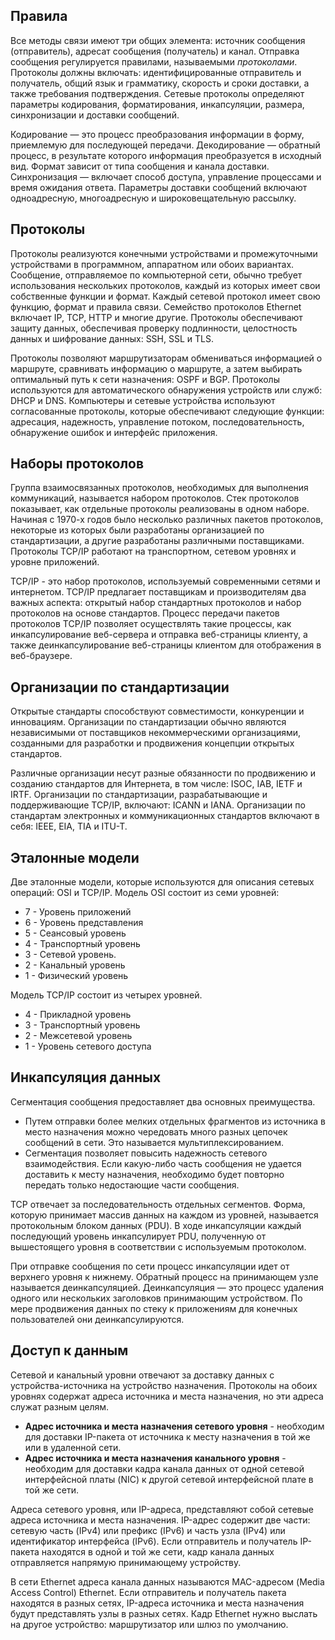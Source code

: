 <!-- verified: agorbachev 03.05.2022 -->

<!-- 3.8.1 -->
## Правила

Все методы связи имеют три общих элемента: источник сообщения (отправитель), адресат сообщения (получатель) и канал. Отправка сообщения регулируется правилами, называемыми _протоколами_. Протоколы должны включать: идентифицированные отправитель и получатель, общий язык и грамматику, скорость и сроки доставки, а также требования подтверждения. Сетевые протоколы определяют параметры кодирования, форматирования, инкапсуляции, размера, синхронизации и доставки сообщений. 

Кодирование — это процесс преобразования информации в форму, приемлемую для последующей передачи. Декодирование — обратный процесс, в результате которого информация преобразуется в исходный вид. Формат зависит от типа сообщения и канала доставки. Синхронизация ― включает способ доступа, управление процессами и время ожидания ответа. Параметры доставки сообщений включают одноадресную, многоадресную и широковещательную рассылку.

## Протоколы

Протоколы реализуются конечными устройствами и промежуточными устройствами в программном, аппаратном или обоих вариантах. Сообщение, отправляемое по компьютерной сети, обычно требует использования нескольких протоколов, каждый из которых имеет свои собственные функции и формат. Каждый сетевой протокол имеет свою функцию, формат и правила связи. Семейство протоколов Ethernet включает IP, TCP, HTTP и многие другие. Протоколы обеспечивают защиту данных, обеспечивая проверку подлинности, целостность данных и шифрование данных: SSH, SSL и TLS. 

Протоколы позволяют маршрутизаторам обмениваться информацией о маршруте, сравнивать информацию о маршруте, а затем выбирать оптимальный путь к сети назначения: OSPF и BGP. Протоколы используются для автоматического обнаружения устройств или служб: DHCP и DNS. Компьютеры и сетевые устройства используют согласованные протоколы, которые обеспечивают следующие функции: адресация, надежность, управление потоком, последовательность, обнаружение ошибок и интерфейс приложения.

## Наборы протоколов

Группа взаимосвязанных протоколов, необходимых для выполнения коммуникаций, называется набором протоколов. Стек протоколов показывает, как отдельные протоколы реализованы в одном наборе. Начиная с 1970-х годов было несколько различных пакетов протоколов, некоторые из которых были разработаны организацией по стандартизации, а другие разработаны различными поставщиками. Протоколы TCP/IP работают на транспортном, сетевом уровнях и уровне приложений. 

TCP/IP - это набор протоколов, используемый современными сетями и интернетом. TCP/IP предлагает поставщикам и производителям два важных аспекта: открытый набор стандартных протоколов и набор протоколов на основе стандартов. Процесс передачи пакетов протоколов TCP/IP позволяет осуществлять такие процессы, как инкапсулирование веб-сервера и отправка веб-страницы клиенту, а также деинкапсулирование веб-страницы клиентом для отображения в веб-браузере.

## Организации по стандартизации

Открытые стандарты способствуют совместимости, конкуренции и инновациям. Организации по стандартизации обычно являются независимыми от поставщиков некоммерческими организациями, созданными для разработки и продвижения концепции открытых стандартов. 

Различные организации несут разные обязанности по продвижению и созданию стандартов для Интернета, в том числе: ISOC, IAB, IETF и IRTF. Организации по стандартизации, разрабатывающие и поддерживающие TCP/IP, включают: ICANN и IANA. Организации по стандартам электронных и коммуникационных стандартов включают в себя: IEEE, EIA, TIA и ITU-T.

## Эталонные модели

Две эталонные модели, которые используются для описания сетевых операций: OSI и TCP/IP. Модель OSI состоит из семи уровней:

* 7 - Уровень приложений
* 6 - Уровень представления
* 5 - Сеансовый уровень
* 4 - Транспортный уровень
* 3 - Сетевой уровень.
* 2 - Канальный уровень
* 1 - Физический уровень

Модель TCP/IP состоит из четырех уровней.

* 4 - Прикладной уровень
* 3 - Транспортный уровень
* 2 - Межсетевой уровень
* 1 - Уровень сетевого доступа

## Инкапсуляция данных

Сегментация сообщения предоставляет два основных преимущества.

* Путем отправки более мелких отдельных фрагментов из источника в место назначения можно чередовать много разных цепочек сообщений в сети. Это называется мультиплексированием.
* Сегментация позволяет повысить надежность сетевого взаимодействия. Если какую-либо часть сообщения не удается доставить к месту назначения, необходимо будет повторно передать только недостающие части сообщения.

TCP отвечает за последовательность отдельных сегментов. Форма, которую принимает массив данных на каждом из уровней, называется протокольным блоком данных (PDU). В ходе инкапсуляции каждый последующий уровень инкапсулирует PDU, полученную от вышестоящего уровня в соответствии с используемым протоколом. 

При отправке сообщения по сети процесс инкапсуляции идет от верхнего уровня к нижнему. Обратный процесс на принимающем узле называется деинкапсуляцией. Деинкапсуляция — это процесс удаления одного или нескольких заголовков принимающим устройством. По мере продвижения данных по стеку к приложениям для конечных пользователей они деинкапсулируются.

## Доступ к данным

Сетевой и канальный уровни отвечают за доставку данных с устройства-источника на устройство назначения. Протоколы на обоих уровнях содержат адреса источника и места назначения, но эти адреса служат разным целям.

* **Адрес источника и места назначения сетевого уровня** - необходим для доставки IP-пакета от источника к месту назначения в той же или в удаленной сети.
* **Адрес источника и места назначения канального уровня** - необходим для доставки кадра канала данных от одной сетевой интерфейсной платы (NIC) к другой сетевой интерфейсной плате в той же сети.

Адреса сетевого уровня, или IP-адреса, представляют собой сетевые адреса источника и места назначения. IP-адрес содержит две части: сетевую часть (IPv4) или префикс (IPv6) и часть узла (IPv4) или идентификатор интерфейса (IPv6). Если отправитель и получатель IP-пакета находятся в одной и той же сети, кадр канала данных отправляется напрямую принимающему устройству. 

В сети Ethernet адреса канала данных называются MAC-адресом (Media Access Control) Ethernet. Если отправитель и получатель пакета находятся в разных сетях, IP-адреса источника и места назначения будут представлять узлы в разных сетях. Кадр Ethernet нужно выслать на другое устройство: маршрутизатор или шлюз по умолчанию.

<!-- 3.8.2 -->
<!-- quiz -->